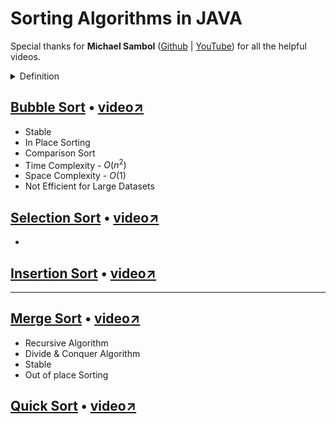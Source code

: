 # Sorting Algorithms in JAVA

Special thanks for **Michael Sambol** ([Github](https://github.com/msambol) | [YouTube](https://www.youtube.com/@MichaelSambol/videos)) for all the helpful videos.
<!-- These are just some excerpts from my college notes, please add any important details that might be necessary -->

<details>
  <summary>Definition</summary>

> - Stability - when two elements have equal values, their relative order is preserved after sorting.
> - In Place Sorting - When it only requires a constant amount of extra memory space to perform the sorting.

</details>

## [Bubble Sort](https://github.com/ThunderE75/DSA/blob/9dcd265ea101ef2bc53df5d07df01059e36e0e9b/Sorting/bubble.java) • [video↗]()
- Stable 
- In Place Sorting 
- Comparison Sort
- Time Complexity - $O(n^2)$
- Space Complexity - $O(1)$
- Not Efficient for Large Datasets


## [Selection Sort](https://github.com/ThunderE75/DSA/blob/9dcd265ea101ef2bc53df5d07df01059e36e0e9b/Sorting/selection.java) • [video↗]()

- 

## [Insertion Sort](https://github.com/ThunderE75/DSA/blob/72bfd986a0bb2713c012b53911e08801c7da41a2/Sorting/insertion.java) • [video↗]()

---

## [Merge Sort]() • [video↗]()
- Recursive Algorithm
- Divide & Conquer Algorithm
- Stable
- Out of place Sorting

## [Quick Sort]() • [video↗]()
